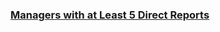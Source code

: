 ### [Managers with at Least 5 Direct Reports](https://leetcode.com/problems/managers-with-at-least-5-direct-reports)


